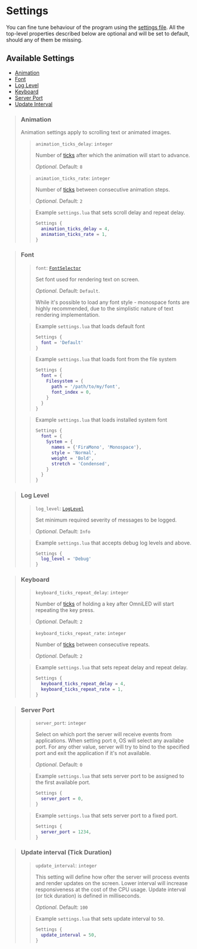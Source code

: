 # Settings

You can fine tune behaviour of the program using the [settings file](../config/settings.lua).
All the top-level properties described below are optional and will be set to default, should any of
them be missing.

## Available Settings

- [Animation](#animation)
- [Font](#font)
- [Log Level](#log-level)
- [Keyboard](#keyboard)
- [Server Port](#server-port)
- [Update Interval](#update-interval-tick-duration)

> ### Animation
>
> Animation settings apply to scrolling text or animated images.
>
> > `animation_ticks_delay`: `integer`
> >
> > Number of [ticks](#update-interval-tick-duration) after which the animation will start to
> > advance.
> >
> > _Optional_. Default: `8`
>
> > `animation_ticks_rate`: `integer`
> >
> > Number of [ticks](#update-interval-tick-duration) between consecutive animation steps.
> >
> > _Optional_. Default: `2`
>
> > Example `settings.lua` that sets scroll delay and repeat delay.
> > ```lua
> > Settings {
> >   animation_ticks_delay = 4,
> >   animation_ticks_rate = 1,
> > }
> > ```

> ### Font
>
> > `font`: [`FontSelector`](scripting_reference.md#fontselector)
> >
> > Set font used for rendering text on screen.
> >
> > _Optional_. Default: `Default`.
> >
> > While it's possible to load any font style - monospace fonts are highly recommended, due to the
> > simplistic nature of text rendering implementation.
>
> > Example `settings.lua` that loads default font
> > ```lua
> > Settings {
> >   font = 'Default'
> > }
> > ```
>
> > Example `settings.lua` that loads font from the file system
> > ```lua
> > Settings {
> >   font = {
> >     Filesystem = {
> >       path = '/path/to/my/font',
> >       font_index = 0,
> >     }
> >   }
> > }
>
> > Example `settings.lua` that loads installed system font
> > ```lua
> > Settings {
> >   font = {
> >     System = {
> >       names = {'FiraMono', 'Monospace'},
> >       style = 'Normal',
> >       weight = 'Bold',
> >       stretch = 'Condensed',
> >     }
> >   }
> > }
> > ```

> ### Log Level
>
> > `log_level`: [`LogLevel`](scripting_reference.md#loglevel)
> >
> > Set minimum required severity of messages to be logged.
> >
> > _Optional_. Default: `Info`
>
> > Example `settings.lua` that accepts debug log levels and above.
> > ```lua
> > Settings {
> >   log_level = 'Debug'
> > }
> > ```

> ### Keyboard
>
> > `keyboard_ticks_repeat_delay`: `integer`
> >
> > Number of [ticks](#update-interval-tick-duration) of holding a key after OmniLED will start
> > repeating the key press.
> >
> > _Optional_. Default: `2`
>
> > `keyboard_ticks_repeat_rate`: `integer`
> >
> > Number of [ticks](#update-interval-tick-duration) between consecutive repeats.
> >
> > _Optional_. Default: `2`
>
> > Example `settings.lua` that sets repeat delay and repeat delay.
> > ```lua
> > Settings {
> >   keyboard_ticks_repeat_delay = 4,
> >   keyboard_ticks_repeat_rate = 1,
> > }
> > ```

> ### Server Port
>
> > `server_port`: `integer`
> >
> > Select on which port the server will receive events from applications. When setting port `0`,
> > OS will select any availabe port. For any other value, server will try to bind to the specified
> > port and exit the application if it's not available.
> >
> > _Optional_. Default: `0`
>
> > Example `settings.lua` that sets server port to be assigned to the first available port.
> > ```lua
> > Settings {
> >   server_port = 0,
> > }
> > ```
>
> > Example `settings.lua` that sets server port to a fixed port.
> > ```lua
> > Settings {
> >   server_port = 1234,
> > }
> > ```

> ### Update interval (Tick Duration)
>
> > `update_interval`: `integer`
> >
> > This setting will define how ofter the server will process events and render updates on the
> > screen. Lower interval will increase responsiveness at the cost of the CPU usage. Update
> > interval (or tick duration) is defined in milliseconds.
> >
> > _Optional_. Default: `100`
>
> > Example `settings.lua` that sets update interval to `50`.
> > ```lua
> > Settings {
> >   update_interval = 50,
> > }
> > ```